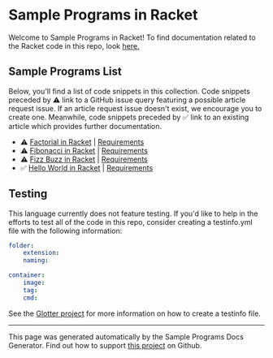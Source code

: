 # Sample Programs in Racket

Welcome to Sample Programs in Racket! To find documentation related to the Racket code in this repo, look [here.](https://sample-programs.therenegadecoder.com/languages/racket)

## Sample Programs List

Below, you'll find a list of code snippets in this collection. Code snippets preceded by :warning: link to a GitHub issue query featuring a possible article request issue. If an article request issue doesn't exist, we encourage you to create one. Meanwhile, code snippets preceded by :white_check_mark: link to an existing article which provides further documentation.

- :warning: [Factorial in Racket](https://github.com//TheRenegadeCoder/sample-programs-website/issues?utf8=%E2%9C%93&q=is%3Aissue+is%3Aopen+factorial+racket) | [Requirements](https://sample-programs.therenegadecoder.com/projects/factorial)
- :warning: [Fibonacci in Racket](https://github.com//TheRenegadeCoder/sample-programs-website/issues?utf8=%E2%9C%93&q=is%3Aissue+is%3Aopen+fibonacci+racket) | [Requirements](https://sample-programs.therenegadecoder.com/projects/fibonacci)
- :warning: [Fizz Buzz in Racket](https://github.com//TheRenegadeCoder/sample-programs-website/issues?utf8=%E2%9C%93&q=is%3Aissue+is%3Aopen+fizz+buzz+racket) | [Requirements](https://sample-programs.therenegadecoder.com/projects/fizz-buzz)
- :white_check_mark: [Hello World in Racket](https://sample-programs.therenegadecoder.com/projects/hello-world/racket) | [Requirements](https://sample-programs.therenegadecoder.com/projects/hello-world)

## Testing

This language currently does not feature testing. If you'd like to help in the efforts to test all of the code in this repo, consider creating a testinfo.yml file with the following information:

```yml
folder:
	extension:
	naming:

container:
	image:
	tag:
	cmd:
```

See the [Glotter project](https://github.com/auroq/glotter) for more information on how to create a testinfo file.

---

This page was generated automatically by the Sample Programs Docs Generator. Find out how to support [this project](https://github.com/TheRenegadeCoder/sample-programs-docs-generator) on Github.